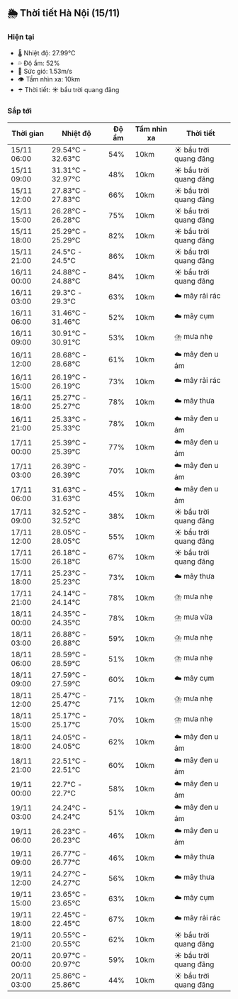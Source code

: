 ## 🌦️ Thời tiết Hà Nội (15/11)

### Hiện tại

- 🌡️ Nhiệt độ: 27.99℃
- 💦 Độ ẩm: 52%
- 💨 Sức gió: 1.53m/s
- 👁️ Tầm nhìn xa: 10km
- ☂️ Thời tiết: ☀️ bầu trời quang đãng

### Sắp tới

| Thời gian | Nhiệt độ | Độ ẩm | Tầm nhìn xa | Thời tiết |
| --- | --- | --- | --- | --- |
| 15/11 06:00 | 29.54℃ - 32.63℃ | 54% | 10km | ☀️ bầu trời quang đãng |
| 15/11 09:00 | 31.31℃ - 32.97℃ | 48% | 10km | ☀️ bầu trời quang đãng |
| 15/11 12:00 | 27.83℃ - 27.83℃ | 66% | 10km | ☀️ bầu trời quang đãng |
| 15/11 15:00 | 26.28℃ - 26.28℃ | 75% | 10km | ☀️ bầu trời quang đãng |
| 15/11 18:00 | 25.29℃ - 25.29℃ | 82% | 10km | ☀️ bầu trời quang đãng |
| 15/11 21:00 | 24.5℃ - 24.5℃ | 86% | 10km | ☀️ bầu trời quang đãng |
| 16/11 00:00 | 24.88℃ - 24.88℃ | 84% | 10km | ☀️ bầu trời quang đãng |
| 16/11 03:00 | 29.3℃ - 29.3℃ | 63% | 10km | ☁️ mây rải rác |
| 16/11 06:00 | 31.46℃ - 31.46℃ | 52% | 10km | ☁️ mây cụm |
| 16/11 09:00 | 30.91℃ - 30.91℃ | 53% | 10km | ⛈️ mưa nhẹ |
| 16/11 12:00 | 28.68℃ - 28.68℃ | 61% | 10km | ☁️ mây đen u ám |
| 16/11 15:00 | 26.19℃ - 26.19℃ | 73% | 10km | ☁️ mây rải rác |
| 16/11 18:00 | 25.27℃ - 25.27℃ | 78% | 10km | ☁️ mây thưa |
| 16/11 21:00 | 25.33℃ - 25.33℃ | 78% | 10km | ☁️ mây đen u ám |
| 17/11 00:00 | 25.39℃ - 25.39℃ | 77% | 10km | ☁️ mây đen u ám |
| 17/11 03:00 | 26.39℃ - 26.39℃ | 70% | 10km | ☁️ mây đen u ám |
| 17/11 06:00 | 31.63℃ - 31.63℃ | 45% | 10km | ☁️ mây đen u ám |
| 17/11 09:00 | 32.52℃ - 32.52℃ | 38% | 10km | ☀️ bầu trời quang đãng |
| 17/11 12:00 | 28.05℃ - 28.05℃ | 55% | 10km | ☀️ bầu trời quang đãng |
| 17/11 15:00 | 26.18℃ - 26.18℃ | 67% | 10km | ☀️ bầu trời quang đãng |
| 17/11 18:00 | 25.23℃ - 25.23℃ | 73% | 10km | ☁️ mây thưa |
| 17/11 21:00 | 24.14℃ - 24.14℃ | 78% | 10km | ⛈️ mưa nhẹ |
| 18/11 00:00 | 24.35℃ - 24.35℃ | 78% | 10km | ⛈️ mưa vừa |
| 18/11 03:00 | 26.88℃ - 26.88℃ | 59% | 10km | ⛈️ mưa nhẹ |
| 18/11 06:00 | 28.59℃ - 28.59℃ | 51% | 10km | ⛈️ mưa nhẹ |
| 18/11 09:00 | 27.59℃ - 27.59℃ | 60% | 10km | ☁️ mây cụm |
| 18/11 12:00 | 25.47℃ - 25.47℃ | 71% | 10km | ⛈️ mưa nhẹ |
| 18/11 15:00 | 25.17℃ - 25.17℃ | 70% | 10km | ⛈️ mưa nhẹ |
| 18/11 18:00 | 24.05℃ - 24.05℃ | 62% | 10km | ☁️ mây đen u ám |
| 18/11 21:00 | 22.51℃ - 22.51℃ | 60% | 10km | ☁️ mây đen u ám |
| 19/11 00:00 | 22.7℃ - 22.7℃ | 58% | 10km | ☁️ mây đen u ám |
| 19/11 03:00 | 24.24℃ - 24.24℃ | 51% | 10km | ☁️ mây đen u ám |
| 19/11 06:00 | 26.23℃ - 26.23℃ | 46% | 10km | ☁️ mây đen u ám |
| 19/11 09:00 | 26.77℃ - 26.77℃ | 46% | 10km | ☁️ mây thưa |
| 19/11 12:00 | 24.27℃ - 24.27℃ | 56% | 10km | ☁️ mây thưa |
| 19/11 15:00 | 23.65℃ - 23.65℃ | 63% | 10km | ☁️ mây cụm |
| 19/11 18:00 | 22.45℃ - 22.45℃ | 67% | 10km | ☁️ mây rải rác |
| 19/11 21:00 | 20.55℃ - 20.55℃ | 62% | 10km | ☀️ bầu trời quang đãng |
| 20/11 00:00 | 20.97℃ - 20.97℃ | 59% | 10km | ☀️ bầu trời quang đãng |
| 20/11 03:00 | 25.86℃ - 25.86℃ | 44% | 10km | ☀️ bầu trời quang đãng |
